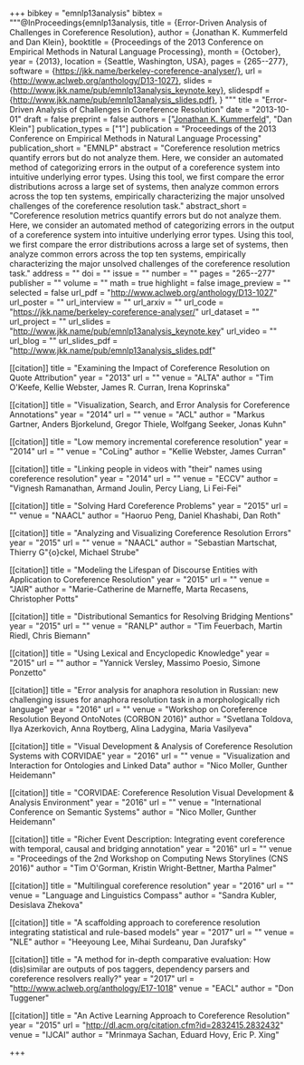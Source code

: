 +++
bibkey = "emnlp13analysis"
bibtex = """@InProceedings{emnlp13analysis,
  title     = {Error-Driven Analysis of Challenges in Coreference Resolution},
  author    = {Jonathan K. Kummerfeld and Dan Klein},
  booktitle = {Proceedings of the 2013 Conference on Empirical Methods in Natural Language Processing},
  month     = {October},
  year      = {2013},
  location  = {Seattle, Washington, USA},
  pages     = {265--277},
  software  = {https://jkk.name/berkeley-coreference-analyser/},
  url       = {http://www.aclweb.org/anthology/D13-1027},
  slides    = {http://www.jkk.name/pub/emnlp13analysis_keynote.key},
  slidespdf = {http://www.jkk.name/pub/emnlp13analysis_slides.pdf},
}
"""
title = "Error-Driven Analysis of Challenges in Coreference Resolution"
date = "2013-10-01"
draft = false
preprint = false
authors = ["<span style='text-decoration:underline;'>Jonathan K. Kummerfeld</span>", "Dan Klein"]
publication_types = ["1"]
publication = "Proceedings of the 2013 Conference on Empirical Methods in Natural Language Processing"
publication_short = "EMNLP"
abstract = "Coreference resolution metrics quantify errors but do not analyze them. Here, we consider an automated method of categorizing errors in the output of a coreference system into intuitive underlying error types. Using this tool, we first compare the error distributions across a large set of systems, then analyze common errors across the top ten systems, empirically characterizing the major unsolved challenges of the coreference resolution task."
abstract_short = "Coreference resolution metrics quantify errors but do not analyze them. Here, we consider an automated method of categorizing errors in the output of a coreference system into intuitive underlying error types. Using this tool, we first compare the error distributions across a large set of systems, then analyze common errors across the top ten systems, empirically characterizing the major unsolved challenges of the coreference resolution task."
address = ""
doi = ""
issue = ""
number = ""
pages = "265--277"
publisher = ""
volume = ""
math = true
highlight = false
image_preview = ""
selected = false
url_pdf = "http://www.aclweb.org/anthology/D13-1027"
url_poster = ""
url_interview = ""
url_arxiv = ""
url_code = "https://jkk.name/berkeley-coreference-analyser/"
url_dataset = ""
url_project = ""
url_slides = "http://www.jkk.name/pub/emnlp13analysis_keynote.key"
url_video = ""
url_blog = ""
url_slides_pdf = "http://www.jkk.name/pub/emnlp13analysis_slides.pdf"

[[citation]]
title = "Examining the Impact of Coreference Resolution on Quote Attribution"
year = "2013"
url = ""
venue = "ALTA"
author = "Tim O'Keefe, Kellie Webster, James R. Curran, Irena Koprinska"

[[citation]]
title = "Visualization, Search, and Error Analysis for Coreference Annotations"
year = "2014"
url = ""
venue = "ACL"
author = "Markus Gartner, Anders Bjorkelund, Gregor Thiele, Wolfgang Seeker, Jonas Kuhn"

[[citation]]
title = "Low memory incremental coreference resolution"
year = "2014"
url = ""
venue = "CoLing"
author = "Kellie Webster, James Curran"

[[citation]]
title = "Linking people in videos with \"their\" names using coreference resolution"
year = "2014"
url = ""
venue = "ECCV"
author = "Vignesh Ramanathan, Armand Joulin, Percy Liang, Li Fei-Fei"

[[citation]]
title = "Solving Hard Coreference Problems"
year = "2015"
url = ""
venue = "NAACL"
author = "Haoruo Peng, Daniel Khashabi, Dan Roth"

[[citation]]
title = "Analyzing and Visualizing Coreference Resolution Errors"
year = "2015"
url = ""
venue = "NAACL"
author = "Sebastian Martschat, Thierry G\"{o}ckel, Michael Strube"

[[citation]]
title = "Modeling the Lifespan of Discourse Entities with Application to Coreference Resolution"
year = "2015"
url = ""
venue = "JAIR"
author = "Marie-Catherine de Marneffe, Marta Recasens, Christopher Potts"

[[citation]]
title = "Distributional Semantics for Resolving Bridging Mentions"
year = "2015"
url = ""
venue = "RANLP"
author = "Tim Feuerbach, Martin Riedl, Chris Biemann"

[[citation]]
title = "Using Lexical and Encyclopedic Knowledge"
year = "2015"
url = ""
author = "Yannick Versley, Massimo Poesio, Simone Ponzetto"

[[citation]]
title = "Error analysis for anaphora resolution in Russian: new challenging issues for anaphora resolution task in a morphologically rich language"
year = "2016"
url = ""
venue = "Workshop on Coreference Resolution Beyond OntoNotes (CORBON 2016)"
author = "Svetlana Toldova, Ilya Azerkovich, Anna Roytberg, Alina Ladygina, Maria Vasilyeva"

[[citation]]
title = "Visual Development & Analysis of Coreference Resolution Systems with CORVIDAE"
year = "2016"
url = ""
venue = "Visualization and Interaction for Ontologies and Linked Data"
author = "Nico Moller, Gunther Heidemann"

[[citation]]
title = "CORVIDAE: Coreference Resolution Visual Development & Analysis Environment"
year = "2016"
url = ""
venue = "International Conference on Semantic Systems"
author = "Nico Moller, Gunther Heidemann"

[[citation]]
title = "Richer Event Description: Integrating event coreference with temporal, causal and bridging annotation"
year = "2016"
url = ""
venue = "Proceedings of the 2nd Workshop on Computing News Storylines (CNS 2016)"
author = "Tim O'Gorman, Kristin Wright-Bettner, Martha Palmer"

[[citation]]
title = "Multilingual coreference resolution"
year = "2016"
url = ""
venue = "Language and Linguistics Compass"
author = "Sandra Kubler, Desislava Zhekova"

[[citation]]
title = "A scaffolding approach to coreference resolution integrating statistical and rule-based models"
year = "2017"
url = ""
venue = "NLE"
author = "Heeyoung Lee, Mihai Surdeanu, Dan Jurafsky"

[[citation]]
title = "A method for in-depth comparative evaluation: How (dis)similar are outputs of pos taggers, dependency parsers and coreference resolvers really?"
year = "2017"
url = "http://www.aclweb.org/anthology/E17-1018"
venue = "EACL"
author = "Don Tuggener"

[[citation]]
title = "An Active Learning Approach to Coreference Resolution"
year = "2015"
url = "http://dl.acm.org/citation.cfm?id=2832415.2832432"
venue = "IJCAI"
author = "Mrinmaya Sachan, Eduard Hovy, Eric P. Xing"


+++
